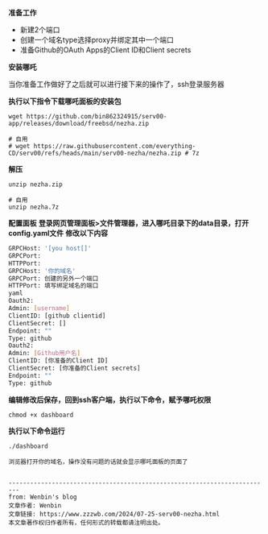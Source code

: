**准备工作**
- 新建2个端口
- 创建一个域名type选择proxy并绑定其中一个端口
- 准备Github的OAuth Apps的Client ID和Client secrets
  
**安装哪吒**
  
当你准备工作做好了之后就可以进行接下来的操作了，ssh登录服务器

**执行以下指令下载哪吒面板的安装包**
```
wget https://github.com/bin862324915/serv00-app/releases/download/freebsd/nezha.zip
```
```
# 自用
# wget https://raw.githubusercontent.com/everything-CD/serv00/refs/heads/main/serv00-nezha/nezha.zip # 7z
```

**解压**
```
unzip nezha.zip
```
```
# 自用
unzip nezha.7z
```

**配置面板**
**登录网页管理面板>文件管理器，进入哪吒目录下的data目录，打开config.yaml文件**
**修改以下内容**
   ```sh
  GRPCHost: '[you host[]'
  GRPCPort: 
  HTTPPort: 
  GRPCHost: '你的域名'
  GRPCPort: 创建的另外一个端口
  HTTPPort: 填写绑定域名的端口
  yaml
  Oauth2:
  Admin: [username]
  ClientID: [github clientid]
  ClientSecret: []
  Endpoint: ""
  Type: github
  Oauth2:
  Admin: [Github用户名]
  ClientID: [你准备的Client ID]
  ClientSecret: [你准备的Client secrets]
  Endpoint: ""
  Type: github

 ```
  
**编辑修改后保存，回到ssh客户端，执行以下命令，赋予哪吒权限**

```
chmod +x dashboard
```

**执行以下命令运行**
```
./dashboard

浏览器打开你的域名，操作没有问题的话就会显示哪吒面板的页面了


-------------------------------------------------------------------------
from: Wenbin's blog
文章作者: Wenbin
文章链接: https://www.zzzwb.com/2024/07-25-serv00-nezha.html
本文章著作权归作者所有，任何形式的转载都请注明出处。
